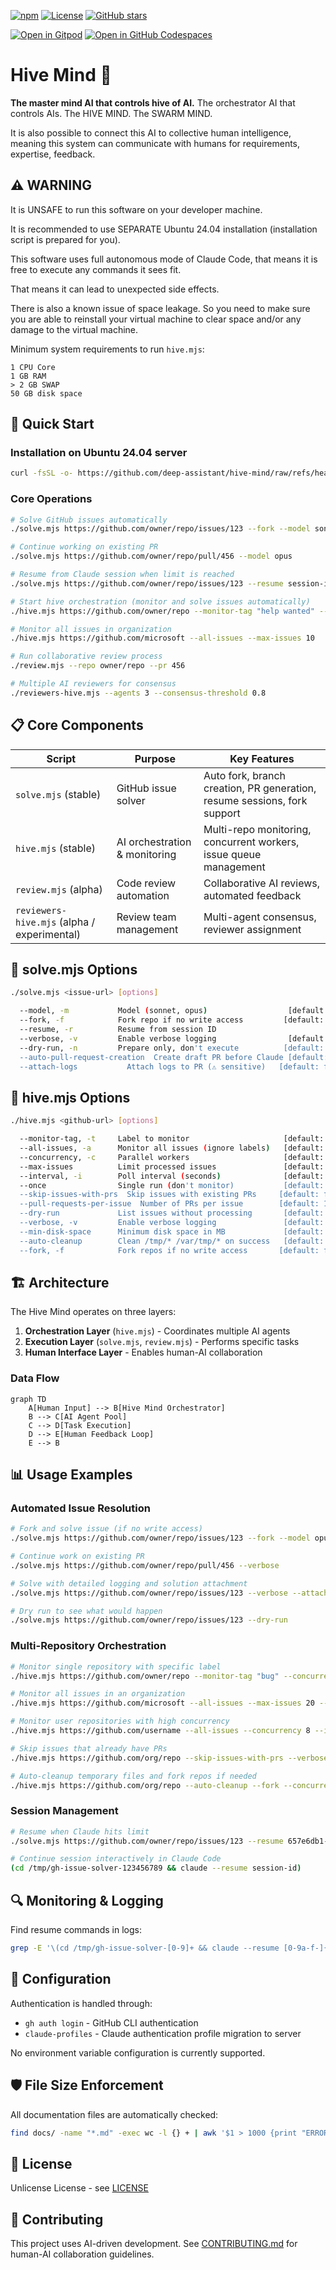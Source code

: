 [![npm](https://img.shields.io/npm/v/@deep-assistant/hive-mind.svg)](https://npmjs.com/@deep-assistant/hive-mind)
[![License](https://img.shields.io/badge/license-Unlicense-blue.svg)](https://github.com/deep-assistant/hive-mind/blob/main/LICENSE)
[![GitHub stars](https://img.shields.io/github/stars/deep-assistant/hive-mind?style=social)](https://github.com/deep-assistant/hive-mind/stargazers)

[![Open in Gitpod](https://img.shields.io/badge/Gitpod-ready--to--code-f29718?logo=gitpod)](https://gitpod.io/#https://github.com/deep-assistant/hive-mind)
[![Open in GitHub Codespaces](https://img.shields.io/badge/GitHub%20Codespaces-Open-181717?logo=github)](https://github.com/codespaces/new?hide_repo_select=true&ref=main&repo=deep-assistant/hive-mind)

# Hive Mind 🧠

**The master mind AI that controls hive of AI.** The orchestrator AI that controls AIs. The HIVE MIND. The SWARM MIND.

It is also possible to connect this AI to collective human intelligence, meaning this system can communicate with humans for requirements, expertise, feedback.

## ⚠️ WARNING

It is UNSAFE to run this software on your developer machine.

It is recommended to use SEPARATE Ubuntu 24.04 installation (installation script is prepared for you).

This software uses full autonomous mode of Claude Code, that means it is free to execute any commands it sees fit.

That means it can lead to unexpected side effects.

There is also a known issue of space leakage. So you need to make sure you are able to reinstall your virtual machine to clear space and/or any damage to the virtual machine.

Minimum system requirements to run `hive.mjs`:
```
1 CPU Core
1 GB RAM
> 2 GB SWAP
50 GB disk space
```

## 🚀 Quick Start

### Installation on Ubuntu 24.04 server
```bash
curl -fsSL -o- https://github.com/deep-assistant/hive-mind/raw/refs/heads/main/ubuntu-24-server-install.sh | bash
```

### Core Operations
```bash
# Solve GitHub issues automatically
./solve.mjs https://github.com/owner/repo/issues/123 --fork --model sonnet

# Continue working on existing PR
./solve.mjs https://github.com/owner/repo/pull/456 --model opus

# Resume from Claude session when limit is reached
./solve.mjs https://github.com/owner/repo/issues/123 --resume session-id

# Start hive orchestration (monitor and solve issues automatically)
./hive.mjs https://github.com/owner/repo --monitor-tag "help wanted" --concurrency 3

# Monitor all issues in organization
./hive.mjs https://github.com/microsoft --all-issues --max-issues 10

# Run collaborative review process
./review.mjs --repo owner/repo --pr 456

# Multiple AI reviewers for consensus
./reviewers-hive.mjs --agents 3 --consensus-threshold 0.8
```

## 📋 Core Components

| Script | Purpose | Key Features |
|--------|---------|--------------|
| `solve.mjs` (stable) | GitHub issue solver | Auto fork, branch creation, PR generation, resume sessions, fork support |
| `hive.mjs` (stable) | AI orchestration & monitoring | Multi-repo monitoring, concurrent workers, issue queue management |
| `review.mjs` (alpha) | Code review automation | Collaborative AI reviews, automated feedback |
| `reviewers-hive.mjs` (alpha / experimental) | Review team management | Multi-agent consensus, reviewer assignment |

## 🔧 solve.mjs Options
```bash
./solve.mjs <issue-url> [options]

  --model, -m           Model (sonnet, opus)                  [default: sonnet]
  --fork, -f            Fork repo if no write access         [default: false]
  --resume, -r          Resume from session ID
  --verbose, -v         Enable verbose logging                [default: false]
  --dry-run, -n         Prepare only, don't execute          [default: false]
  --auto-pull-request-creation  Create draft PR before Claude [default: false]
  --attach-logs           Attach logs to PR (⚠️ sensitive)   [default: false]
```

## 🔧 hive.mjs Options  
```bash
./hive.mjs <github-url> [options]

  --monitor-tag, -t     Label to monitor                     [default: "help wanted"]
  --all-issues, -a      Monitor all issues (ignore labels)   [default: false]
  --concurrency, -c     Parallel workers                     [default: 2]
  --max-issues          Limit processed issues               [default: unlimited]
  --interval, -i        Poll interval (seconds)              [default: 300]
  --once                Single run (don't monitor)           [default: false]
  --skip-issues-with-prs  Skip issues with existing PRs     [default: false]
  --pull-requests-per-issue  Number of PRs per issue        [default: 1]
  --dry-run             List issues without processing       [default: false]
  --verbose, -v         Enable verbose logging               [default: false]
  --min-disk-space      Minimum disk space in MB             [default: 500]
  --auto-cleanup        Clean /tmp/* /var/tmp/* on success   [default: false]
  --fork, -f            Fork repos if no write access       [default: false]
```

## 🏗️ Architecture

The Hive Mind operates on three layers:

1. **Orchestration Layer** (`hive.mjs`) - Coordinates multiple AI agents
2. **Execution Layer** (`solve.mjs`, `review.mjs`) - Performs specific tasks
3. **Human Interface Layer** - Enables human-AI collaboration

### Data Flow
```mermaid
graph TD
    A[Human Input] --> B[Hive Mind Orchestrator]
    B --> C[AI Agent Pool]
    C --> D[Task Execution]
    D --> E[Human Feedback Loop]
    E --> B
```

## 📊 Usage Examples

### Automated Issue Resolution
```bash
# Fork and solve issue (if no write access)
./solve.mjs https://github.com/owner/repo/issues/123 --fork --model opus

# Continue work on existing PR
./solve.mjs https://github.com/owner/repo/pull/456 --verbose

# Solve with detailed logging and solution attachment
./solve.mjs https://github.com/owner/repo/issues/123 --verbose --attach-logs

# Dry run to see what would happen
./solve.mjs https://github.com/owner/repo/issues/123 --dry-run
```

### Multi-Repository Orchestration
```bash
# Monitor single repository with specific label
./hive.mjs https://github.com/owner/repo --monitor-tag "bug" --concurrency 4

# Monitor all issues in an organization
./hive.mjs https://github.com/microsoft --all-issues --max-issues 20 --once

# Monitor user repositories with high concurrency
./hive.mjs https://github.com/username --all-issues --concurrency 8 --interval 120

# Skip issues that already have PRs
./hive.mjs https://github.com/org/repo --skip-issues-with-prs --verbose

# Auto-cleanup temporary files and fork repos if needed
./hive.mjs https://github.com/org/repo --auto-cleanup --fork --concurrency 5
```

### Session Management
```bash
# Resume when Claude hits limit
./solve.mjs https://github.com/owner/repo/issues/123 --resume 657e6db1-6eb3-4a8d

# Continue session interactively in Claude Code
(cd /tmp/gh-issue-solver-123456789 && claude --resume session-id)
```

## 🔍 Monitoring & Logging

Find resume commands in logs:
```bash
grep -E '\(cd /tmp/gh-issue-solver-[0-9]+ && claude --resume [0-9a-f-]{36}\)' hive-*.log
```

## 🔧 Configuration

Authentication is handled through:
- `gh auth login` - GitHub CLI authentication
- `claude-profiles` - Claude authentication profile migration to server

No environment variable configuration is currently supported.

## 🛡️ File Size Enforcement

All documentation files are automatically checked:
```bash
find docs/ -name "*.md" -exec wc -l {} + | awk '$1 > 1000 {print "ERROR: " $2 " has " $1 " lines (max 1000)"}'
```

## 📄 License

Unlicense License - see [LICENSE](./LICENSE)

## 🤖 Contributing

This project uses AI-driven development. See [CONTRIBUTING.md](./docs/CONTRIBUTING.md) for human-AI collaboration guidelines.